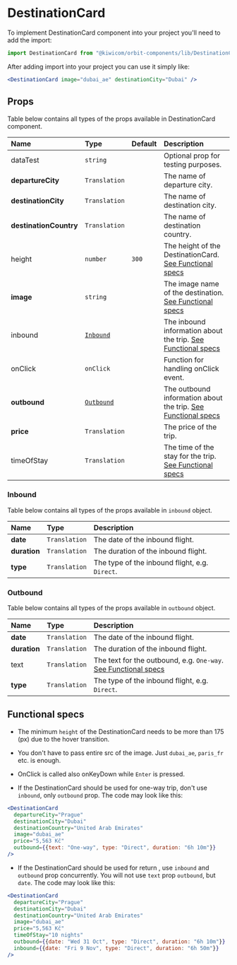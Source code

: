 # DestinationCard
To implement DestinationCard component into your project you'll need to add the import:
```jsx
import DestinationCard from "@kiwicom/orbit-components/lib/DestinationCard";
```
After adding import into your project you can use it simply like:
```jsx
<DestinationCard image="dubai_ae" destinationCity="Dubai" />
```
## Props
Table below contains all types of the props available in DestinationCard component.

| Name                    | Type                             | Default          | Description                      |
| :---------------------- | :------------------------------- | :--------------- | :------------------------------- |
| dataTest                | `string`                         |                  | Optional prop for testing purposes.
| **departureCity**       | `Translation`                    |                  | The name of departure city.
| **destinationCity**     | `Translation`                    |                  | The name of destination city.
| **destinationCountry**  | `Translation`                    |                  | The name of destination country.
| height                  | `number`                         | `300`            | The height of the DestinationCard. [See Functional specs](#functional-specs)
| **image**               | `string`                         |                  | The image name of the destination. [See Functional specs](#functional-specs)
| inbound                 | [`Inbound`](#inbound)            |                  | The inbound information about the trip. [See Functional specs](#functional-specs)
| onClick                 | `onClick`                        |                  | Function for handling onClick event.
| **outbound**            | [`Outbound`](#outbound)          |                  | The outbound information about the trip. [See Functional specs](#functional-specs)
| **price**               | `Translation`                    |                  | The price of the trip.
| timeOfStay              | `Translation`                    |                  | The time of the stay for the trip. [See Functional specs](#functional-specs)

### Inbound
Table below contains all types of the props available in `inbound` object.

| Name          | Type             | Description                      |
| :------------ | :--------------- | :------------------------------- |
| **date**      | `Translation`         | The date of the inbound flight.
| **duration**  | `Translation`         | The duration of the inbound flight.
| **type**      | `Translation`         | The type of the inbound flight, e.g. `Direct`.

### Outbound
Table below contains all types of the props available in `outbound` object.

| Name          | Type             | Description                      |
| :------------ | :--------------- | :------------------------------- |
| **date**      | `Translation`         | The date of the inbound flight.
| **duration**  | `Translation`         | The duration of the inbound flight.
| text          | `Translation`         | The text for the outbound, e.g. `One-way`. [See Functional specs](#functional-specs)
| **type**      | `Translation`         | The type of the inbound flight, e.g. `Direct`.


## Functional specs
* The minimum `height` of the DestinationCard needs to be more than 175 (px) due to the hover transition.

* You don't have to pass entire src of the image. Just `dubai_ae`, `paris_fr` etc. is enough.

* OnClick is called also onKeyDown while `Enter` is pressed.

* If the DestinationCard should be used for one-way trip, don't use `inbound`, only `outbound` prop. The code may look like this:
```jsx
<DestinationCard
  departureCity="Prague"
  destinationCity="Dubai"
  destinationCountry="United Arab Emirates"
  image="dubai_ae"
  price="5,563 Kč"
  outbound={{text: "One-way", type: "Direct", duration: "6h 10m"}}
/>
```

* If the DestinationCard should be used for return , use `inbound` and `outbound` prop concurrently. You will not use `text` prop `outbound`, but `date`. The code may look like this:
```jsx
<DestinationCard
  departureCity="Prague"
  destinationCity="Dubai"
  destinationCountry="United Arab Emirates"
  image="dubai_ae"
  price="5,563 Kč"
  timeOfStay="10 nights"
  outbound={{date: "Wed 31 Oct", type: "Direct", duration: "6h 10m"}}
  inbound={{date: "Fri 9 Nov", type: "Direct", duration: "6h 50m"}}
/>
```
